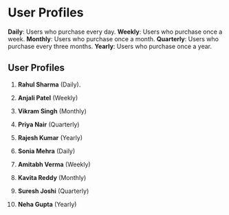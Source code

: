 # User Profiles
**Daily**: Users who purchase every day.
**Weekly**: Users who purchase once a week.
**Monthly**: Users who purchase once a month.
**Quarterly**: Users who purchase every three months.
**Yearly**: Users who purchase once a year.

## User Profiles

1. **Rahul Sharma** (Daily).

2. **Anjali Patel** (Weekly)

3. **Vikram Singh** (Monthly)

4. **Priya Nair** (Quarterly)

5. **Rajesh Kumar** (Yearly)

6. **Sonia Mehra** (Daily)

7. **Amitabh Verma** (Weekly)

8. **Kavita Reddy** (Monthly)

9. **Suresh Joshi** (Quarterly)

10. **Neha Gupta** (Yearly)
